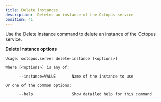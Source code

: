 ```yaml
---
title: Delete instances
description:  Deletes an instance of the Octopus service
position: 41
---
```


Use the Delete Instance command to delete an instance of the Octopus service.

**Delete Instance options**

```text
Usage: octopus.server delete-instance [<options>]

Where [<options>] is any of:

      --instance=VALUE       Name of the instance to use

Or one of the common options:

      --help                 Show detailed help for this command
```


